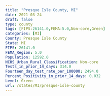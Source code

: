 ```yaml
---
title: "Presque Isle County, MI"
date: 2021-03-24
draft: false
type: county
tags: [FIPS:26141.0,FEMA:5.0,Non-core,Green]
categories: [MI]
County: Presque Isle County
State: MI
FIPS: 26141.0
FEMA_Region: 5.0
Population: 12592.0
NCHS_Urban_Rural_Classification: Non-core
Tests_in_prior_14_days: 314.0
Fourteen_day_test_rate_per_100000: 2494.0
Percent_Positivity_in_prior_14_days: 0.032
Level: Green
url: /states/MI/presque-isle-county
---
```



